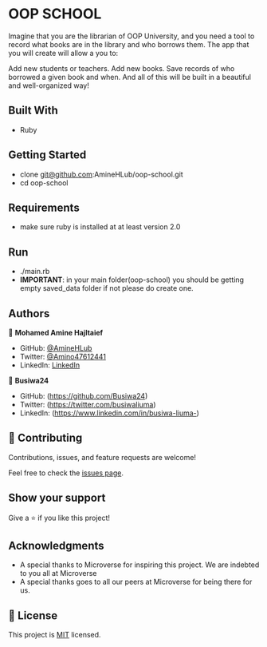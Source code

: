 # OOP SCHOOL

Imagine that you are the librarian of OOP University, and you need a tool to record what books are in the library and who borrows them. The app that you will create will allow a you to:

Add new students or teachers.
Add new books.
Save records of who borrowed a given book and when.
And all of this will be built in a beautiful and well-organized way!

## Built With

- Ruby

## Getting Started

- clone git@github.com:AmineHLub/oop-school.git
- cd oop-school

## Requirements

- make sure ruby is installed at at least version 2.0

## Run

- ./main.rb
- **IMPORTANT**: in your main folder(oop-school) you should be getting empty saved_data folder
if not please do create one.

## Authors

👤 **Mohamed Amine Hajltaief**

- GitHub: [@AmineHLub](https://github.com/AmineHLub)
- Twitter: [@Amino47612441](https://twitter.com/Amino47612441)
- LinkedIn: [LinkedIn](https://www.linkedin.com/in/mohamed-amine-hajltaief-b18863163/)

👤 **Busiwa24**

- GitHub: (https://github.com/Busiwa24) 
- Twitter: (https://twitter.com/busiwaliuma) 
- LinkedIn: (https://www.linkedin.com/in/busiwa-liuma-)


## 🤝 Contributing

Contributions, issues, and feature requests are welcome!

Feel free to check the [issues page](../../issues).

## Show your support

Give a ⭐️ if you like this project!

## Acknowledgments

- A special thanks to Microverse for inspiring this project. We are indebted to you all at Microverse
- A special thanks goes to all our peers at Microverse for being there for us.

## 📝 License

This project is [MIT](./MIT.md) licensed.